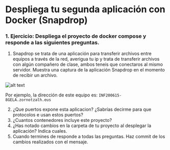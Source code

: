 # Despliega tu segunda aplicación con Docker (Snapdrop)

### 1. Ejercicio: Despliega el proyecto de docker compose y responde a las siguientes preguntas.


1. Snapdrop se trata de una aplicación para transferir archivos entre equipos a través de la red, averigua tu ip y trata de transferir archivos con algún compañero de clase, ambos teneis que conectaros al mismo servidor. Muestra una captura de la aplicación Snapdrop en el momento de recibir un archivo.

![alt text](image.png)

Por ejemplo, la dirección de este equipo es:
`INF200615-8GELA.zornotzalh.eus`

2. ¿Que puertos expone esta aplicacion? ¿Sabrías decirme para que protocolos e usan estos puertos?
3. ¿Cuantos contenedores incluye este proyecto?
4. ¿Has notado cambios en la carpeta de tu proyecto al desplegar la aplicación? Indica cuales.
5. Cuando termines de responde a todas las preguntas. Haz commit de los cambios realizados con el mensaje.
